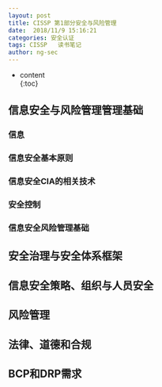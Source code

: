 ```yaml
---
layout: post  
title: CISSP 第1部分安全与风险管理
date:  2018/11/9 15:16:21   
categories: 安全认证 
tags: CISSP   读书笔记
author: ng-sec  
---
```


* content  
{:toc}

## 信息安全与风险管理管理基础
### 信息

### 信息安全基本原则

### 信息安全CIA的相关技术

### 安全控制

### 信息安全风险管理基础


## 安全治理与安全体系框架

## 信息安全策略、组织与人员安全

## 风险管理

## 法律、道德和合规

## BCP和DRP需求
